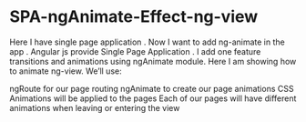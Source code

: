 # SPA-ngAnimate-Effect-ng-view
Here I  have single page application . Now I want to add ng-animate in the app . Angular js provide Single Page Application  . 
I add one feature transitions and animations using ngAnimate module.
Here I am showing 
how to animate ng-view.
We’ll use:

ngRoute for our page routing
ngAnimate to create our page animations
CSS Animations will be applied to the pages
Each of our pages will have different animations when leaving or entering the view
